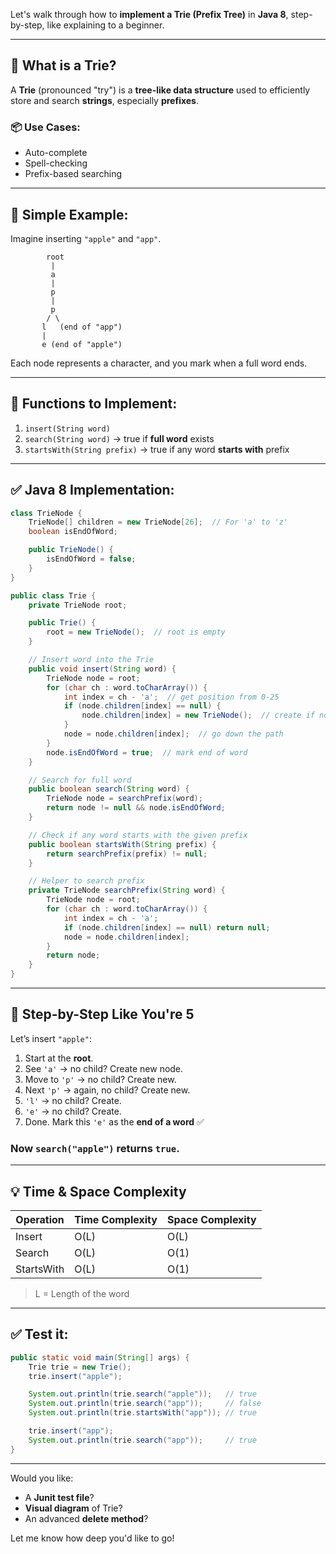Let's walk through how to **implement a Trie (Prefix Tree)** in **Java 8**, step-by-step, like explaining to a beginner.

---

## 🌲 What is a Trie?

A **Trie** (pronounced "try") is a **tree-like data structure** used to efficiently store and search **strings**, especially **prefixes**.

### 📦 Use Cases:

- Auto-complete
- Spell-checking
- Prefix-based searching

---

## 🧠 Simple Example:

Imagine inserting `"apple"` and `"app"`.

```
        root
         |
         a
         |
         p
         |
         p
        / \
       l   (end of "app")
       |
       e (end of "apple")
```

Each node represents a character, and you mark when a full word ends.

---

## 🔨 Functions to Implement:

1. `insert(String word)`
2. `search(String word)` → true if **full word** exists
3. `startsWith(String prefix)` → true if any word **starts with** prefix

---

## ✅ Java 8 Implementation:

```java
class TrieNode {
    TrieNode[] children = new TrieNode[26];  // For 'a' to 'z'
    boolean isEndOfWord;

    public TrieNode() {
        isEndOfWord = false;
    }
}

public class Trie {
    private TrieNode root;

    public Trie() {
        root = new TrieNode();  // root is empty
    }

    // Insert word into the Trie
    public void insert(String word) {
        TrieNode node = root;
        for (char ch : word.toCharArray()) {
            int index = ch - 'a';  // get position from 0-25
            if (node.children[index] == null) {
                node.children[index] = new TrieNode();  // create if not exist
            }
            node = node.children[index];  // go down the path
        }
        node.isEndOfWord = true;  // mark end of word
    }

    // Search for full word
    public boolean search(String word) {
        TrieNode node = searchPrefix(word);
        return node != null && node.isEndOfWord;
    }

    // Check if any word starts with the given prefix
    public boolean startsWith(String prefix) {
        return searchPrefix(prefix) != null;
    }

    // Helper to search prefix
    private TrieNode searchPrefix(String word) {
        TrieNode node = root;
        for (char ch : word.toCharArray()) {
            int index = ch - 'a';
            if (node.children[index] == null) return null;
            node = node.children[index];
        }
        return node;
    }
}
```

---

## 🧸 Step-by-Step Like You're 5

Let’s insert `"apple"`:

1. Start at the **root**.
2. See `'a'` → no child? Create new node.
3. Move to `'p'` → no child? Create new.
4. Next `'p'` → again, no child? Create new.
5. `'l'` → no child? Create.
6. `'e'` → no child? Create.
7. Done. Mark this `'e'` as the **end of a word** ✅

### Now `search("apple")` returns `true`.

---

## 💡 Time & Space Complexity

| Operation  | Time Complexity | Space Complexity |
| ---------- | --------------- | ---------------- |
| Insert     | O(L)            | O(L)             |
| Search     | O(L)            | O(1)             |
| StartsWith | O(L)            | O(1)             |

> L = Length of the word

---

## ✅ Test it:

```java
public static void main(String[] args) {
    Trie trie = new Trie();
    trie.insert("apple");

    System.out.println(trie.search("apple"));   // true
    System.out.println(trie.search("app"));     // false
    System.out.println(trie.startsWith("app")); // true

    trie.insert("app");
    System.out.println(trie.search("app"));     // true
}
```

---

Would you like:

- A **Junit test file**?
- **Visual diagram** of Trie?
- An advanced **delete method**?

Let me know how deep you'd like to go!
